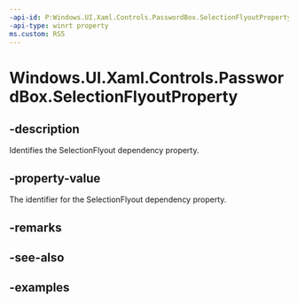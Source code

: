 ```yaml
---
-api-id: P:Windows.UI.Xaml.Controls.PasswordBox.SelectionFlyoutProperty
-api-type: winrt property
ms.custom: RS5
---
```


<!-- Property syntax.
public DependencyProperty SelectionFlyoutProperty { get; }
-->

# Windows.UI.Xaml.Controls.PasswordBox.SelectionFlyoutProperty

## -description

Identifies the SelectionFlyout dependency property.



## -property-value

The identifier for the SelectionFlyout dependency property.

## -remarks

## -see-also

## -examples

